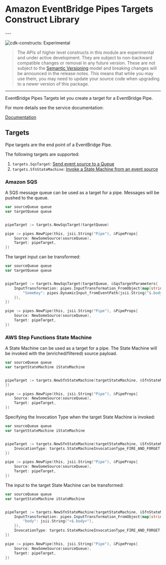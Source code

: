 # Amazon EventBridge Pipes Targets Construct Library

<!--BEGIN STABILITY BANNER-->---


![cdk-constructs: Experimental](https://img.shields.io/badge/cdk--constructs-experimental-important.svg?style=for-the-badge)

> The APIs of higher level constructs in this module are experimental and under active development.
> They are subject to non-backward compatible changes or removal in any future version. These are
> not subject to the [Semantic Versioning](https://semver.org/) model and breaking changes will be
> announced in the release notes. This means that while you may use them, you may need to update
> your source code when upgrading to a newer version of this package.

---
<!--END STABILITY BANNER-->

EventBridge Pipes Targets let you create a target for a EventBridge Pipe.

For more details see the service documentation:

[Documentation](https://docs.aws.amazon.com/eventbridge/latest/userguide/eb-pipes-event-target.html)

## Targets

Pipe targets are the end point of a EventBridge Pipe.

The following targets are supported:

1. `targets.SqsTarget`: [Send event source to a Queue](#amazon-sqs)
2. `targets.SfnStateMachine`: [Invoke a State Machine from an event source](#aws-step-functions)

### Amazon SQS

A SQS message queue can be used as a target for a pipe. Messages will be pushed to the queue.

```go
var sourceQueue queue
var targetQueue queue


pipeTarget := targets.NewSqsTarget(targetQueue)

pipe := pipes.NewPipe(this, jsii.String("Pipe"), &PipeProps{
	Source: NewSomeSource(sourceQueue),
	Target: pipeTarget,
})
```

The target input can be transformed:

```go
var sourceQueue queue
var targetQueue queue


pipeTarget := targets.NewSqsTarget(targetQueue, &SqsTargetParameters{
	InputTransformation: pipes.InputTransformation_FromObject(map[string]interface{}{
		"SomeKey": pipes.DynamicInput_fromEventPath(jsii.String("$.body")),
	}),
})

pipe := pipes.NewPipe(this, jsii.String("Pipe"), &PipeProps{
	Source: NewSomeSource(sourceQueue),
	Target: pipeTarget,
})
```

### AWS Step Functions State Machine

A State Machine can be used as a target for a pipe. The State Machine will be invoked with the (enriched/filtered) source payload.

```go
var sourceQueue queue
var targetStateMachine iStateMachine


pipeTarget := targets.NewSfnStateMachine(targetStateMachine, &SfnStateMachineParameters{
})

pipe := pipes.NewPipe(this, jsii.String("Pipe"), &PipeProps{
	Source: NewSomeSource(sourceQueue),
	Target: pipeTarget,
})
```

Specifying the Invocation Type when the target State Machine is invoked:

```go
var sourceQueue queue
var targetStateMachine iStateMachine


pipeTarget := targets.NewSfnStateMachine(targetStateMachine, &SfnStateMachineParameters{
	InvocationType: targets.StateMachineInvocationType_FIRE_AND_FORGET,
})

pipe := pipes.NewPipe(this, jsii.String("Pipe"), &PipeProps{
	Source: NewSomeSource(sourceQueue),
	Target: pipeTarget,
})
```

The input to the target State Machine can be transformed:

```go
var sourceQueue queue
var targetStateMachine iStateMachine


pipeTarget := targets.NewSfnStateMachine(targetStateMachine, &SfnStateMachineParameters{
	InputTransformation: pipes.InputTransformation_FromObject(map[string]interface{}{
		"body": jsii.String("<$.body>"),
	}),
	InvocationType: targets.StateMachineInvocationType_FIRE_AND_FORGET,
})

pipe := pipes.NewPipe(this, jsii.String("Pipe"), &PipeProps{
	Source: NewSomeSource(sourceQueue),
	Target: pipeTarget,
})
```
